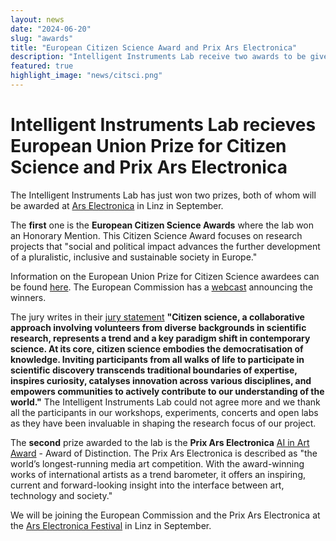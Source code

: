```yaml
---
layout: news
date: "2024-06-20"
slug: "awards"
title: "European Citizen Science Award and Prix Ars Electronica"
description: "Intelligent Instruments Lab receive two awards to be given at Ars Electronica"
featured: true
highlight_image: "news/citsci.png"
---
```


<script>
    import CaptionedImage from "../../components/Images/CaptionedImage.svelte"
</script>

# Intelligent Instruments Lab recieves European Union Prize for Citizen Science and Prix Ars Electronica

The Intelligent Instruments Lab has just won two prizes, both of whom will be awarded at <a href="https://ars.electronica.art/news/en/">Ars Electronica</a> in Linz in September. 


<CaptionedImage
    src="news/citsci.png"
    alt="European Citizen Science Awards"
    caption="European Citizen Science Awards"
/>

The <b>first</b> one is the <b>European Citizen Science Awards</b> where the lab won an Honorary Mention. This Citizen Science Award focuses on research projects that "social and political impact advances the further development of a pluralistic, inclusive and sustainable society in Europe." 

Information on the European Union Prize for Citizen Science awardees can be found <a href="https://ars.electronica.art/citizenscience/en/winners/">here</a>. The European Commission has a <a href="https://webcast.ec.europa.eu/eu-prize-for-citizen-science-2024-announcement-of-winners">webcast</a> announcing the winners.

The jury writes in their <a href="https://ars.electronica.art/citizenscience/en/jury/">jury statement</a> <b>"Citizen science, a collaborative approach involving volunteers from diverse backgrounds in scientific research, represents a trend and a key paradigm shift in contemporary science. At its core, citizen science embodies the democratisation of knowledge. Inviting participants from all walks of life to participate in scientific discovery transcends traditional boundaries of expertise, inspires curiosity, catalyses innovation across various disciplines, and empowers communities to actively contribute to our understanding of the world."</b> The Intelligent Instruments Lab could not agree more and we thank all the participants in our workshops, experiments, concerts and open labs as they have been invaluable in shaping the research focus of our project.

<CaptionedImage
    src="news/arselect.png"
    alt="Prix Ars Electronica"
    caption="Prix Ars Electronica"
/>

The <b>second</b> prize awarded to the lab is the <b>Prix Ars Electronica</b> <a href="https://ars.electronica.art/prix/en/winners/#aiinartaward">AI in Art Award</a> - Award of Distinction. The Prix Ars Electronica is described as "the world’s longest-running media art competition. With the award-winning works of international artists as a trend barometer, it offers an inspiring, current and forward-looking insight into the interface between art, technology and society."

We will be joining the European Commission and the Prix Ars Electronica at the <a href="https://ars.electronica.art/news/en/">Ars Electronica Festival</a> in Linz in September. 


